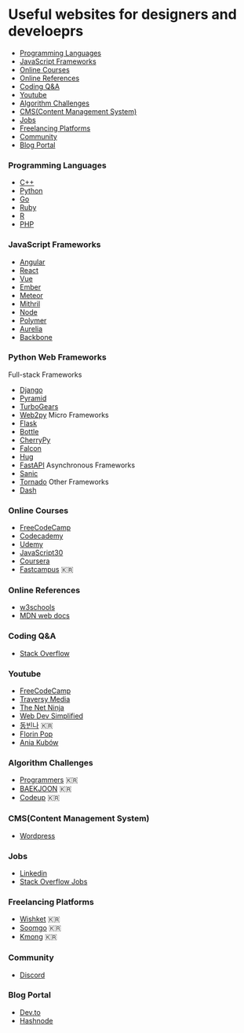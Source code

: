 # Useful websites for designers and develoeprs
* [Programming Languages](#programming-languages)
* [JavaScript Frameworks](#javascript-frameworks)
* [Online Courses](#online-courses)
* [Online References](#online-references)
* [Coding Q&A](#coding-qa)
* [Youtube](#youtube)
* [Algorithm Challenges](#algorithm-challenges)
* [CMS(Content Management System)](#cmscontent-management-system)
* [Jobs](#jobs)
* [Freelancing Platforms](#freelancing-platforms)
* [Community](#community)
* [Blog Portal](#blog-portal)

### Programming Languages
* [C++](https://isocpp.org/)
* [Python](https://www.python.org/)
* [Go](https://golang.org/)
* [Ruby](https://www.ruby-lang.org/en/)
* [R](https://www.r-project.org/)
* [PHP](https://www.php.net/)

### JavaScript Frameworks
* [Angular](https://angular.io/)
* [React](https://reactjs.org/)
* [Vue](https://vuejs.org/)
* [Ember](https://emberjs.com/)
* [Meteor](https://www.meteor.com/)
* [Mithril](https://mithril.js.org/)
* [Node](https://nodejs.org/en/)
* [Polymer](https://www.polymer-project.org/)
* [Aurelia](https://aurelia.io/)
* [Backbone](https://backbonejs.org/)

### Python Web Frameworks 
Full-stack Frameworks
* [Django](https://www.djangoproject.com/)
* [Pyramid](https://trypyramid.com/)
* [TurboGears](https://www.turbogears.org/)
* [Web2py](http://www.web2py.com/)
Micro Frameworks
* [Flask](https://flask.palletsprojects.com/en/1.1.x/)
* [Bottle](http://bottlepy.org/docs/dev/index.html)
* [CherryPy](https://cherrypy.org/)
* [Falcon](https://falconframework.org/)
* [Hug](http://www.hug.rest/)
* [FastAPI](https://fastapi.tiangolo.com/)
Asynchronous Frameworks
* [Sanic](https://sanic.readthedocs.io/en/latest/)
* [Tornado](https://www.tornadoweb.org/en/latest/)
Other Frameworks
* [Dash](https://plotly.com/dash/)

### Online Courses
* [FreeCodeCamp](https://www.freecodecamp.org/)
* [Codecademy](https://www.codecademy.com/)
* [Udemy](https://www.udemy.com/)
* [JavaScript30](https://javascript30.com/)
* [Coursera](https://www.coursera.org/)
* [Fastcampus](https://fastcampus.co.kr/) :kr:

### Online References
* [w3schools](https://www.w3schools.com/)
* [MDN web docs](https://developer.mozilla.org/)

### Coding Q&A
* [Stack Overflow](https://stackoverflow.com/)

### Youtube
* [FreeCodeCamp](https://www.youtube.com/channel/UC8butISFwT-Wl7EV0hUK0BQ)
* [Traversy Media](https://www.youtube.com/channel/UC29ju8bIPH5as8OGnQzwJyA)
* [The Net Ninja](https://www.youtube.com/channel/UCW5YeuERMmlnqo4oq8vwUpg)
* [Web Dev Simplified](https://www.youtube.com/channel/UCFbNIlppjAuEX4znoulh0Cw)
* [동빈나](https://www.youtube.com/channel/UChflhu32f5EUHlY7_SetNWw) :kr:
* [Florin Pop](https://www.youtube.com/channel/UCeU-1X402kT-JlLdAitxSMA)
* [Ania Kubów](https://www.youtube.com/channel/UC5DNytAJ6_FISueUfzZCVsw)

### Algorithm Challenges
* [Programmers](https://programmers.co.kr/) :kr:
* [BAEKJOON](https://www.acmicpc.net/) :kr:
* [Codeup](https://codeup.kr/) :kr:

### CMS(Content Management System)
* [Wordpress](https://wordpress.com/)

### Jobs
* [Linkedin](https://www.linkedin.com/)
* [Stack Overflow Jobs](https://stackoverflow.com/jobs)

### Freelancing Platforms
* [Wishket](https://www.wishket.com/) :kr:
* [Soomgo](https://soomgo.com/) :kr:
* [Kmong](https://kmong.com/) :kr:

### Community
* [Discord](https://discord.com/)

### Blog Portal
* [Dev.to](https://dev.to/)
* [Hashnode](https://hashnode.com/)
